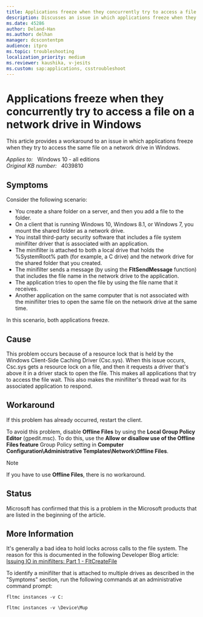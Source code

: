 ```yaml
---
title: Applications freeze when they concurrently try to access a file on a network drive in Windows
description: Discusses an issue in which applications freeze when they try to access the same file on a network drive in Windows.
ms.date: 45286
author: Deland-Han
ms.author: delhan
manager: dcscontentpm
audience: itpro
ms.topic: troubleshooting
localization_priority: medium
ms.reviewer: kaushika, v-jesits
ms.custom: sap:applications, csstroubleshoot
---
```

# Applications freeze when they concurrently try to access a file on a network drive in Windows

This article provides a workaround to an issue in which applications freeze when they try to access the same file on a network drive in Windows.

_Applies to:_ &nbsp; Windows 10 - all editions  
_Original KB number:_ &nbsp; 4039810

## Symptoms

Consider the following scenario:

- You create a share folder on a server, and then you add a file to the folder.
- On a client that is running Windows 10, Windows 8.1, or Windows 7, you mount the shared folder as a network drive.
- You install third-party security software that includes a file system minifilter driver that is associated with an application.
- The minifilter is attached to both a local drive that holds the %SystemRoot% path (for example, a C drive) and the network drive for the shared folder that you created.
- The minifilter sends a message (by using the **FltSendMessage** function) that includes the file name in the network drive to the application.
- The application tries to open the file by using the file name that it receives.
- Another application on the same computer that is not associated with the minifilter tries to open the same file on the network drive at the same time.

In this scenario, both applications freeze.

## Cause  

This problem occurs because of a resource lock that is held by the Windows Client-Side Caching Driver (Csc.sys). When this issue occurs, Csc.sys gets a resource lock on a file, and then it requests a driver that's above it in a driver stack to open the file. This makes all applications that try to access the file wait. This also makes the minifilter's thread wait for its associated application to respond.

## Workaround

If this problem has already occurred, restart the client.

To avoid this problem, disable **Offline Files**  by using the **Local Group Policy Editor** (gpedit.msc). To do this, use the **Allow or disallow use of the Offline Files feature** Group Policy setting in **Computer Configuration\\Administrative Templates\\Network\\Offline Files**.
> [!Note]
> If you have to use **Offline Files**, there is no workaround.

## Status

Microsoft has confirmed that this is a problem in the Microsoft products that are listed in the beginning of the article.

## More Information

It's generally a bad idea to hold locks across calls to the file system. The reason for this is documented in the following Developer Blog article:  
[Issuing IO in minifilters: Part 1 - FltCreateFile](/archive/blogs/alexcarp/issuing-io-in-minifilters-part-1-fltcreatefile)

To identify a minifilter that is attached to multiple drives as described in the "Symptoms" section, run the following commands at an administrative command prompt:

```console
fltmc instances -v C:

fltmc instances -v \Device\Mup
```
